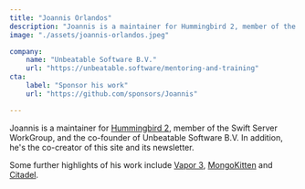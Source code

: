 ```yaml
---
title: "Joannis Orlandos"
description: "Joannis is a maintainer for Hummingbird 2, member of the Swift Server WorkGroup, and the co-founder of Unbeatable Software B.V."
image: "./assets/joannis-orlandos.jpeg"

company:
    name: "Unbeatable Software B.V."
    url: "https://unbeatable.software/mentoring-and-training"
cta: 
    label: "Sponsor his work"
    url: "https://github.com/sponsors/Joannis"

---
```


Joannis is a maintainer for [Hummingbird 2](https://hummingbird.cods), member of the Swift Server WorkGroup, and the co-founder of Unbeatable Software B.V. In addition, he's the co-creator of this site and its newsletter.

Some further highlights of his work include [Vapor 3](https://vapor.codes), [MongoKitten](https://github.com/orlandos-nl/MongoKitten) and [Citadel](https://github.com/orlandos-nl/Citadel).